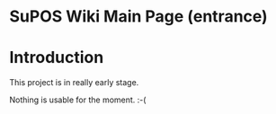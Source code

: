 # SuPOS Wiki Main Page (entrance)

# Introduction #

This project is in really early stage.

Nothing is usable for the moment. :-(